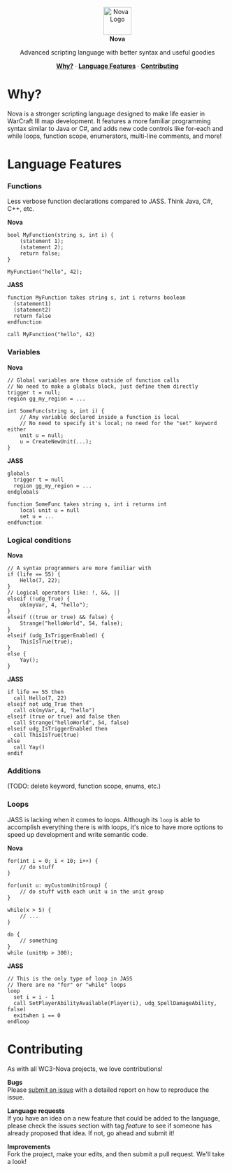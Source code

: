 <p align='center'>
  <img src='https://user-images.githubusercontent.com/4079034/29722250-ae54505a-8985-11e7-8324-b32a32bb7643.png' width='64' height='64' alt='Nova Logo' /><br />
  <b>Nova</b>
</p>
<p align='center'>
  Advanced scripting language with better syntax and useful goodies
</p>
<p align='center'>
  <a href="#why"><strong>Why?</strong></a> &middot;
  <a href="#language-overview"><strong>Language Features</strong></a> &middot;
  <a href="#contributing"><strong>Contributing</strong></a>
</p>

# Why?
Nova is a stronger scripting language designed to make life easier in WarCraft III map development. It features a more familiar programming syntax similar to Java or C#, and adds new code controls like for-each and while loops, function scope, enumerators, multi-line comments, and more!

# Language Features

### Functions ###
Less verbose function declarations compared to JASS. Think Java, C#, C++, etc.

**Nova**  
```
bool MyFunction(string s, int i) {
    (statement 1);
    (statement 2);
    return false;
}

MyFunction("hello", 42);
```

**JASS**  
```
function MyFunction takes string s, int i returns boolean
  (statement1)
  (statement2)
  return false
endfunction

call MyFunction("hello", 42)
```

### Variables ###

**Nova**  
```
// Global variables are those outside of function calls
// No need to make a globals block, just define them directly
trigger t = null;
region gg_my_region = ...

int SomeFunc(string s, int i) {
    // Any variable declared inside a function is local
    // No need to specify it's local; no need for the "set" keyword either
    unit u = null;
    u = CreateNewUnit(...);
}

```

**JASS**  
```
globals
  trigger t = null
  region gg_my_region = ...
endglobals

function SomeFunc takes string s, int i returns int
    local unit u = null
    set u = ...
endfunction
```

### Logical conditions ###

**Nova**  
```
// A syntax programmers are more familiar with
if (life == 55) {
    Hello(7, 22);
}
// Logical operators like: !, &&, ||
elseif (!udg_True) {
    ok(myVar, 4, "hello");
}
elseif ((true or true) && false) {
    Strange("helloWorld", 54, false);
}
elseif (udg_IsTriggerEnabled) {
    ThisIsTrue(true);
}
else {
    Yay();
}
```

**JASS**  
```
if life == 55 then
  call Hello(7, 22)
elseif not udg_True then
  call ok(myVar, 4, "hello")
elseif (true or true) and false then
  call Strange("helloWorld", 54, false)
elseif udg_IsTriggerEnabled then
  call ThisIsTrue(true)
else
  call Yay()
endif
```

### Additions ###
(TODO: delete keyword, function scope, enums, etc.)

### Loops ###
JASS is lacking when it comes to loops. Although its `loop` is able to accomplish everything there is with loops, it's nice to have more options to speed up development and write semantic code.

**Nova**  
```
for(int i = 0; i < 10; i++) {
    // do stuff
}
```

```
for(unit u: myCustomUnitGroup) {
    // do stuff with each unit u in the unit group
}
```

```
while(x > 5) {
    // ...
}
```

```
do {
    // something
}
while (unitHp > 300);
```

**JASS**  
```
// This is the only type of loop in JASS
// There are no "for" or "while" loops
loop
  set i = i - 1
  call SetPlayerAbilityAvailable(Player(i), udg_SpellDamageAbility, false)
  exitwhen i == 0
endloop
```

# Contributing
As with all WC3-Nova projects, we love contributions!

**Bugs**  
Please [submit an issue](https://github.com/WC3-Nova/Nova/issues) with a detailed report on how to reproduce the issue.

**Language requests**  
If you have an idea on a new feature that could be added to the language, please check the issues section with tag *feature* to see if someone has already proposed that idea. If not, go ahead and submit it!

**Improvements**  
Fork the project, make your edits, and then submit a pull request. We'll take a look!
